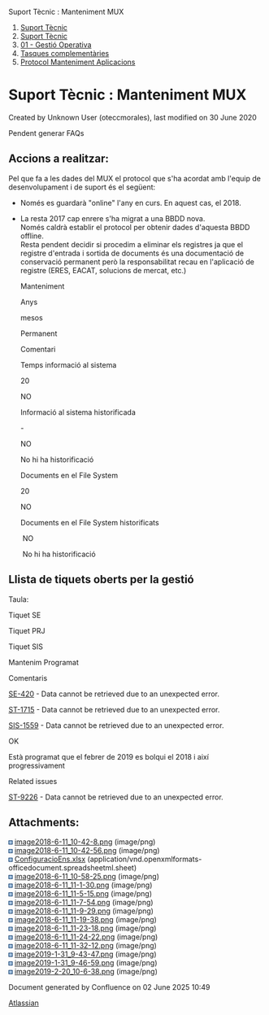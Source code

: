 Suport Tècnic : Manteniment MUX  

1.  [Suport Tècnic](index.html)
2.  [Suport Tècnic](13893782.html)
3.  [01 - Gestió Operativa](26313391.html)
4.  [Tasques complementàries](26313409.html)
5.  [Protocol Manteniment Aplicacions](Protocol-Manteniment-Aplicacions_39911467.html)

Suport Tècnic : Manteniment MUX
===============================

Created by Unknown User (oteccmorales), last modified on 30 June 2020

Pendent generar FAQs

Accions a realitzar:
--------------------

Pel que fa a les dades del MUX el protocol que s'ha acordat amb l'equip de desenvolupament i de suport és el següent:

*   Només es guardarà "online" l'any en curs. En aquest cas, el 2018.
*   La resta 2017 cap enrere s'ha migrat a una BBDD nova.  
    Només caldrà establir el protocol per obtenir dades d'aquesta BBDD offline.  
    Resta pendent decidir si procedim a eliminar els registres ja que el registre d'entrada i sortida de documents és una documentació de conservació permanent però la responsabilitat recau en l'aplicació de registre (ERES, EACAT, solucions de mercat, etc.)
    
    Manteniment
    
    Anys
    
    mesos
    
    Permanent
    
    Comentari
    
    Temps informació al sistema
    
      
    
    20
    
    NO
    
      
    
    Informació al sistema historificada
    
      
    
    \-
    
    NO
    
    No hi ha historificació
    
    Documents en el File System
    
      
    
    20
    
    NO
    
      
    
    Documents en el File System historificats
    
      
    
      
    
     NO
    
     No hi ha historificació
    

Llista de tiquets oberts per la gestió
--------------------------------------

Taula:

Tiquet SE

Tiquet PRJ

Tiquet SIS

Mantenim Programat

Comentaris

[SE-420](https://contacte.aoc.cat/browse/SE-420?src=confmacro) - Data cannot be retrieved due to an unexpected error.

[ST-1715](https://contacte.aoc.cat/browse/ST-1715?src=confmacro) - Data cannot be retrieved due to an unexpected error.

[SIS-1559](https://contacte.aoc.cat/browse/SIS-1559?src=confmacro) - Data cannot be retrieved due to an unexpected error.

OK

Està programat que el febrer de 2019 es bolqui el 2018 i així progressivament

  

  

Related issues

[ST-9226](https://contacte.aoc.cat/browse/ST-9226?src=confmacro) - Data cannot be retrieved due to an unexpected error.

  

Attachments:
------------

![](images/icons/bullet_blue.gif) [image2018-6-11\_10-42-8.png](attachments/41517175/41517176.png) (image/png)  
![](images/icons/bullet_blue.gif) [image2018-6-11\_10-42-56.png](attachments/41517175/41517177.png) (image/png)  
![](images/icons/bullet_blue.gif) [ConfiguracioEns.xlsx](attachments/41517175/41517178.xlsx) (application/vnd.openxmlformats-officedocument.spreadsheetml.sheet)  
![](images/icons/bullet_blue.gif) [image2018-6-11\_10-58-25.png](attachments/41517175/41517179.png) (image/png)  
![](images/icons/bullet_blue.gif) [image2018-6-11\_11-1-30.png](attachments/41517175/41517180.png) (image/png)  
![](images/icons/bullet_blue.gif) [image2018-6-11\_11-5-15.png](attachments/41517175/41517181.png) (image/png)  
![](images/icons/bullet_blue.gif) [image2018-6-11\_11-7-54.png](attachments/41517175/41517182.png) (image/png)  
![](images/icons/bullet_blue.gif) [image2018-6-11\_11-9-29.png](attachments/41517175/41517183.png) (image/png)  
![](images/icons/bullet_blue.gif) [image2018-6-11\_11-19-38.png](attachments/41517175/41517184.png) (image/png)  
![](images/icons/bullet_blue.gif) [image2018-6-11\_11-23-18.png](attachments/41517175/41517185.png) (image/png)  
![](images/icons/bullet_blue.gif) [image2018-6-11\_11-24-22.png](attachments/41517175/41517186.png) (image/png)  
![](images/icons/bullet_blue.gif) [image2018-6-11\_11-32-12.png](attachments/41517175/41517187.png) (image/png)  
![](images/icons/bullet_blue.gif) [image2019-1-31\_9-43-47.png](attachments/41517175/41517188.png) (image/png)  
![](images/icons/bullet_blue.gif) [image2019-1-31\_9-46-59.png](attachments/41517175/41517189.png) (image/png)  
![](images/icons/bullet_blue.gif) [image2019-2-20\_10-6-38.png](attachments/41517175/41517190.png) (image/png)  

Document generated by Confluence on 02 June 2025 10:49

[Atlassian](http://www.atlassian.com/)